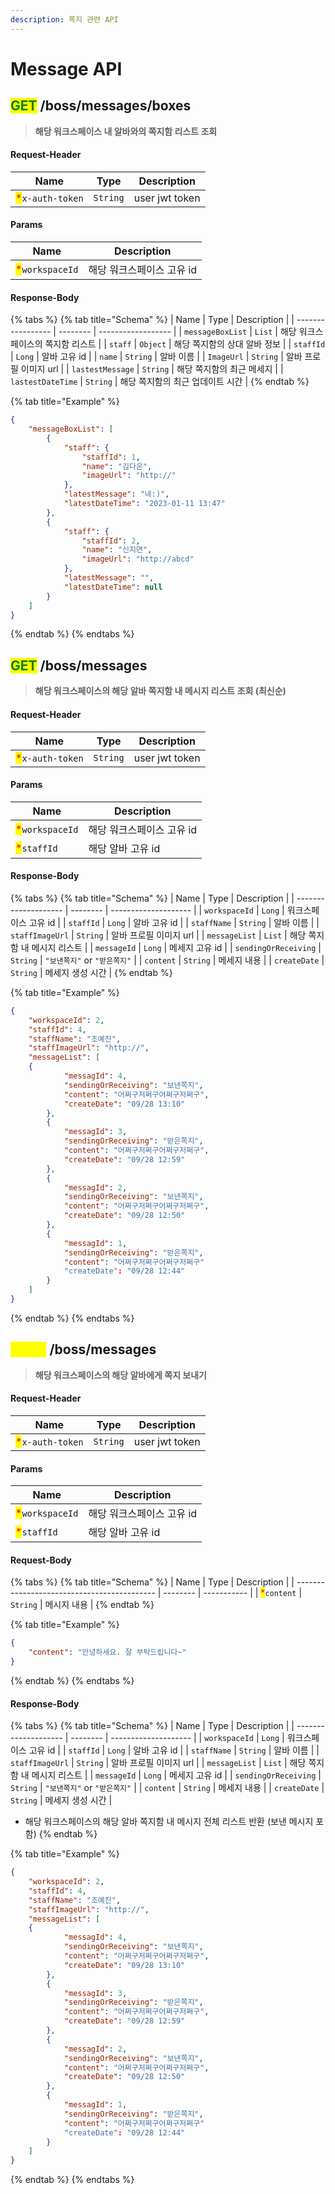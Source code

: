 ```yaml
---
description: 쪽지 관련 API
---
```


# Message API

## <mark style="color:green;">GET</mark> /boss/messages/boxes

> **해당 워크스페이스 내 알바와의 쪽지함 리스트 조회**

#### Request-Header

| Name                                             | Type     | Description    |
| ------------------------------------------------ | -------- | -------------- |
| <mark style="color:red;">\*</mark>`x-auth-token` | `String` | user jwt token |

#### Params

| Name                                            | Description     |
| ----------------------------------------------- | --------------- |
| <mark style="color:red;">\*</mark>`workspaceId` | 해당 워크스페이스 고유 id |

#### Response-Body

{% tabs %}
{% tab title="Schema" %}
| Name              | Type     | Description        |
| ----------------- | -------- | ------------------ |
| `messageBoxList`  | `List`   | 해당 워크스페이스의 쪽지함 리스트 |
| `staff`           | `Object` | 해당 쪽지함의 상대 알바 정보   |
| `staffId`         | `Long`   | 알바 고유 id           |
| `name`            | `String` | 알바 이름              |
| `ImageUrl`        | `String` | 알바 프로필 이미지 url     |
| `lastestMessage`  | `String` | 해당 쪽지함의 최근 메세지     |
| `lastestDateTime` | `String` | 해당 쪽지함의 최근 업데이트 시간 |
{% endtab %}

{% tab title="Example" %}
```json
{
    "messageBoxList": [
        {
            "staff": {
                "staffId": 1,
                "name": "김다은",
                "imageUrl": "http://"
            },
            "latestMessage": "네:)",
            "latestDateTime": "2023-01-11 13:47"
        },
        {
            "staff": {
                "staffId": 2,
                "name": "신지연",
                "imageUrl": "http://abcd"
            },
            "latestMessage": "",
            "latestDateTime": null
        }
    ]
}
```
{% endtab %}
{% endtabs %}



<mark style="color:green;"></mark>

## <mark style="color:green;">GET</mark> /boss/messages

> **해당 워크스페이스의 해당 알바 쪽지함 내 메시지 리스트 조회 (최신순)**

#### Request-Header

| Name                                             | Type     | Description    |
| ------------------------------------------------ | -------- | -------------- |
| <mark style="color:red;">\*</mark>`x-auth-token` | `String` | user jwt token |

#### Params

| Name                                            | Description     |
| ----------------------------------------------- | --------------- |
| <mark style="color:red;">\*</mark>`workspaceId` | 해당 워크스페이스 고유 id |
| <mark style="color:red;">\*</mark>`staffId`     | 해당 알바 고유 id     |

#### Response-Body

{% tabs %}
{% tab title="Schema" %}
| Name                 | Type     | Description          |
| -------------------- | -------- | -------------------- |
| `workspaceId`        | `Long`   | 워크스페이스 고유 id         |
| `staffId`            | `Long`   | 알바 고유 id             |
| `staffName`          | `String` | 알바 이름                |
| `staffImageUrl`      | `String` | 알바 프로필 이미지 url       |
| `messageList`        | `List`   | 해당 쪽지함 내 메시지 리스트     |
| `messageId`          | `Long`   | 메세지 고유 id            |
| `sendingOrReceiving` | `String` | `"보낸쪽지"` or `"받은쪽지"` |
| `content`            | `String` | 메세지 내용               |
| `createDate`         | `String` | 메세지 생성 시간            |
{% endtab %}

{% tab title="Example" %}
```json
{
    "workspaceId": 2,
    "staffId": 4,
    "staffName": "조예진",
    "staffImageUrl": "http://",
    "messageList": [
	{
            "messagId": 4, 
            "sendingOrReceiving": "보낸쪽지",
            "content": "어쩌구저쩌구어쩌구저쩌구",
            "createDate": "09/28 13:10"
        },
        {
            "messagId": 3, 
            "sendingOrReceiving": "받은쪽지",
            "content": "어쩌구저쩌구어쩌구저쩌구",
            "createDate": "09/28 12:59"
        },
        {
            "messagId": 2, 
            "sendingOrReceiving": "보낸쪽지",
            "content": "어쩌구저쩌구어쩌구저쩌구",
            "createDate": "09/28 12:50"
        },
        {
            "messagId": 1, 
            "sendingOrReceiving": "받은쪽지",
            "content": "어쩌구저쩌구어쩌구저쩌구"
            "createDate": "09/28 12:44"
        }
    ]
}
```
{% endtab %}
{% endtabs %}



<mark style="color:yellow;"></mark>

## <mark style="color:yellow;">POST</mark> /boss/messages

> **해당 워크스페이스의 해당 알바에게 쪽지 보내기**

#### Request-Header

| Name                                             | Type     | Description    |
| ------------------------------------------------ | -------- | -------------- |
| <mark style="color:red;">\*</mark>`x-auth-token` | `String` | user jwt token |

#### Params

| Name                                            | Description     |
| ----------------------------------------------- | --------------- |
| <mark style="color:red;">\*</mark>`workspaceId` | 해당 워크스페이스 고유 id |
| <mark style="color:red;">\*</mark>`staffId`     | 해당 알바 고유 id     |

#### Request-Body

{% tabs %}
{% tab title="Schema" %}
| Name                                        | Type     | Description |
| ------------------------------------------- | -------- | ----------- |
| <mark style="color:red;">\*</mark>`content` | `String` | 메시지 내용      |
{% endtab %}

{% tab title="Example" %}
```json
{
    "content": "안녕하세요. 잘 부탁드립니다~"
}
```
{% endtab %}
{% endtabs %}

#### Response-Body

{% tabs %}
{% tab title="Schema" %}
| Name                 | Type     | Description          |
| -------------------- | -------- | -------------------- |
| `workspaceId`        | `Long`   | 워크스페이스 고유 id         |
| `staffId`            | `Long`   | 알바 고유 id             |
| `staffName`          | `String` | 알바 이름                |
| `staffImageUrl`      | `String` | 알바 프로필 이미지 url       |
| `messageList`        | `List`   | 해당 쪽지함 내 메시지 리스트     |
| `messageId`          | `Long`   | 메세지 고유 id            |
| `sendingOrReceiving` | `String` | `"보낸쪽지"` or `"받은쪽지"` |
| `content`            | `String` | 메세지 내용               |
| `createDate`         | `String` | 메세지 생성 시간            |

* 해당 워크스페이스의 해당 알바 쪽지함 내 메시지 전체 리스트 반환 (보낸 메시지 포함)
{% endtab %}

{% tab title="Example" %}
```json
{
    "workspaceId": 2,
    "staffId": 4,
    "staffName": "조예진",
    "staffImageUrl": "http://",
    "messageList": [
	{
            "messagId": 4, 
            "sendingOrReceiving": "보낸쪽지",
            "content": "어쩌구저쩌구어쩌구저쩌구",
            "createDate": "09/28 13:10"
        },
        {
            "messagId": 3, 
            "sendingOrReceiving": "받은쪽지",
            "content": "어쩌구저쩌구어쩌구저쩌구",
            "createDate": "09/28 12:59"
        },
        {
            "messagId": 2, 
            "sendingOrReceiving": "보낸쪽지",
            "content": "어쩌구저쩌구어쩌구저쩌구",
            "createDate": "09/28 12:50"
        },
        {
            "messagId": 1, 
            "sendingOrReceiving": "받은쪽지",
            "content": "어쩌구저쩌구어쩌구저쩌구"
            "createDate": "09/28 12:44"
        }
    ]
}
```
{% endtab %}
{% endtabs %}

